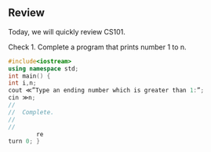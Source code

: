 ## Review

Today, we will quickly review CS101.

Check 1. Complete a program that prints number 1 to n.

```c++
#include<iostream> 
using namespace std; 
int main() {
int i,n;
cout ≪”Type an ending number which is greater than 1:”;
cin ≫n;
//
//  Complete.
//
//
￼￼￼￼￼￼￼￼re
turn 0; }

```

